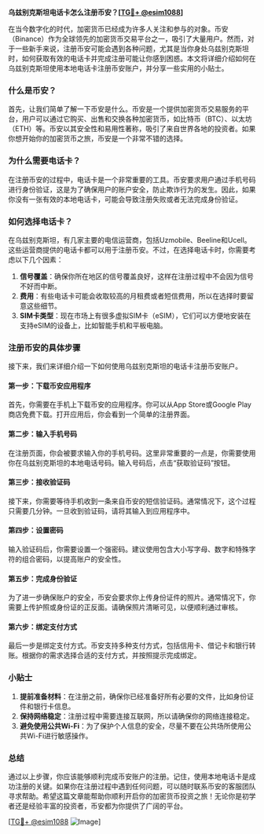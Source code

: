 **乌兹别克斯坦电话卡怎么注册币安？[[TG💪+ @esim1088](https://t.me/s/esim1088)]**

在当今数字化的时代，加密货币已经成为许多人关注和参与的对象。币安（Binance）作为全球领先的加密货币交易平台之一，吸引了大量用户。然而，对于一些新手来说，注册币安可能会遇到各种问题，尤其是当你身处乌兹别克斯坦时，如何获取有效的电话卡并完成注册可能让你感到困惑。本文将详细介绍如何在乌兹别克斯坦使用本地电话卡注册币安账户，并分享一些实用的小贴士。

### 什么是币安？

首先，让我们简单了解一下币安是什么。币安是一个提供加密货币交易服务的平台，用户可以通过它购买、出售和交换各种加密货币，如比特币（BTC）、以太坊（ETH）等。币安以其安全性和易用性著称，吸引了来自世界各地的投资者。如果你想开始你的加密货币之旅，币安是一个非常不错的选择。

### 为什么需要电话卡？

在注册币安的过程中，电话卡是一个非常重要的工具。币安要求用户通过手机号码进行身份验证，这是为了确保用户的账户安全，防止欺诈行为的发生。因此，如果你没有一张有效的本地电话卡，可能会导致注册失败或者无法完成身份验证。

### 如何选择电话卡？

在乌兹别克斯坦，有几家主要的电信运营商，包括Uzmobile、Beeline和Ucell。这些运营商提供的电话卡都可以用于注册币安。不过，在选择电话卡时，你需要考虑以下几个因素：

1. **信号覆盖**：确保你所在地区的信号覆盖良好，这样在注册过程中不会因为信号不好而中断。
2. **费用**：有些电话卡可能会收取较高的月租费或者短信费用，所以在选择时要留意这些细节。
3. **SIM卡类型**：现在市场上有很多虚拟SIM卡（eSIM），它们可以方便地安装在支持eSIM的设备上，比如智能手机和平板电脑。

### 注册币安的具体步骤

接下来，我们来详细介绍一下如何使用乌兹别克斯坦的电话卡注册币安账户。

#### 第一步：下载币安应用程序

首先，你需要在手机上下载币安的应用程序。你可以从App Store或Google Play商店免费下载。打开应用后，你会看到一个简单的注册界面。

#### 第二步：输入手机号码

在注册页面，你会被要求输入你的手机号码。这里非常重要的一点是，你需要使用你在乌兹别克斯坦的本地电话号码。输入号码后，点击“获取验证码”按钮。

#### 第三步：接收验证码

接下来，你需要等待手机收到一条来自币安的短信验证码。通常情况下，这个过程只需要几分钟。一旦收到验证码，请将其输入到应用程序中。

#### 第四步：设置密码

输入验证码后，你需要设置一个强密码。建议使用包含大小写字母、数字和特殊字符的组合密码，以提高账户的安全性。

#### 第五步：完成身份验证

为了进一步确保账户的安全，币安会要求你上传身份证件的照片。通常情况下，你需要上传护照或身份证的正反面。请确保照片清晰可见，以便顺利通过审核。

#### 第六步：绑定支付方式

最后一步是绑定支付方式。币安支持多种支付方式，包括信用卡、借记卡和银行转账。根据你的需求选择合适的支付方式，并按照提示完成绑定。

### 小贴士

1. **提前准备材料**：在注册之前，确保你已经准备好所有必要的文件，比如身份证件和银行卡信息。
2. **保持网络稳定**：注册过程中需要连接互联网，所以请确保你的网络连接稳定。
3. **避免使用公共Wi-Fi**：为了保护个人信息的安全，尽量不要在公共场所使用公共Wi-Fi进行敏感操作。

### 总结

通过以上步骤，你应该能够顺利完成币安账户的注册。记住，使用本地电话卡是成功注册的关键。如果你在注册过程中遇到任何问题，可以随时联系币安的客服团队寻求帮助。希望这篇文章能帮助你顺利开启你的加密货币投资之旅！无论你是初学者还是经验丰富的投资者，币安都为你提供了广阔的平台。

[[TG💪+ @esim1088](https://t.me/s/esim1088) ![Image](https://i.postimg.cc/4NQfJmqS/Snipaste-2025-05-13-00-14-12.png)]